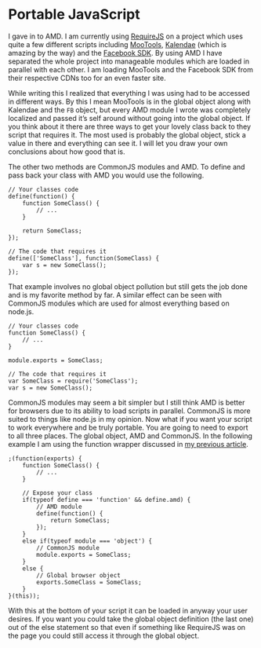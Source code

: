 # Portable JavaScript

I gave in to AMD. I am currently using [RequireJS](http://requirejs.org/) on a project which uses quite a few different scripts including [MooTools](http://mootools.net/), [Kalendae](https://github.com/ChiperSoft/Kalendae) (which is amazing by the way) and the [Facebook SDK](https://developers.facebook.com/docs/reference/javascript/). By using AMD I have separated the whole project into manageable modules which are loaded in parallel with each other. I am loading MooTools and the Facebook SDK from their respective CDNs too for an even faster site.

While writing this I realized that everything I was using had to be accessed in different ways. By this I mean MooTools is in the global object along with Kalendae and the `FB` object, but every AMD module I wrote was completely localized and passed it’s self around without going into the global object. If you think about it there are three ways to get your lovely class back to they script that requires it. The most used is probably the global object, stick a value in there and everything can see it. I will let you draw your own conclusions about how good that is.

The other two methods are CommonJS modules and AMD. To define and pass back your class with AMD you would use the following.

```
// Your classes code
define(function() {
    function SomeClass() {
        // ...
    }

    return SomeClass;
});

// The code that requires it
define(['SomeClass'], function(SomeClass) {
    var s = new SomeClass();
});
```

That example involves no global object pollution but still gets the job done and is my favorite method by far. A similar effect can be seen with CommonJS modules which are used for almost everything based on node.js.

```
// Your classes code
function SomeClass() {
    // ...
}

module.exports = SomeClass;

// The code that requires it
var SomeClass = require('SomeClass');
var s = new SomeClass();
```

CommonJS modules may seem a bit simpler but I still think AMD is better for browsers due to its ability to load scripts in parallel. CommonJS is more suited to things like node.js in my opinion. Now what if you want your script to work everywhere and be truly portable. You are going to need to export to all three places. The global object, AMD and CommonJS. In the following example I am using the function wrapper discussed in [my previous article](/writing-great-javascript.html).

```
;(function(exports) {
    function SomeClass() {
        // ...
    }

    // Expose your class
    if(typeof define === 'function' && define.amd) {
        // AMD module
        define(function() {
            return SomeClass;
        });
    }
    else if(typeof module === 'object') {
        // CommonJS module
        module.exports = SomeClass;
    }
    else {
        // Global browser object
        exports.SomeClass = SomeClass;
    }
}(this));
```

With this at the bottom of your script it can be loaded in anyway your user desires. If you want you could take the global object definition (the last one) out of the else statement so that even if something like RequireJS was on the page you could still access it through the global object.
